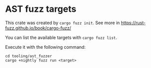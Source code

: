 # AST fuzz targets

This crate was created by `cargo fuzz init`. See more in https://rust-fuzz.github.io/book/cargo-fuzz/

You can list the available targets with `cargo fuzz list`.

Execute it with the following command:

```shell
cd tooling/ast_fuzzer
cargo +nightly fuzz run <target>
```